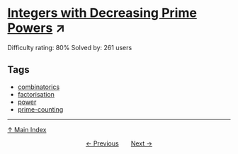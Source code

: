 # [Integers with Decreasing Prime Powers](https://projecteuler.net/problem=578) ↗️

Difficulty rating: 80%
Solved by: 261 users
## Tags

- [combinatorics](../tags/combinatorics.md)
- [factorisation](../tags/factorisation.md)
- [power](../tags/power.md)
- [prime-counting](../tags/prime-counting.md)



---

[↑ Main Index](../README.md)


<div align=center><a href='577.md'>← Previous</a> &nbsp;&nbsp; &nbsp;&nbsp;  <a href='579.md'>Next →</a></div>
